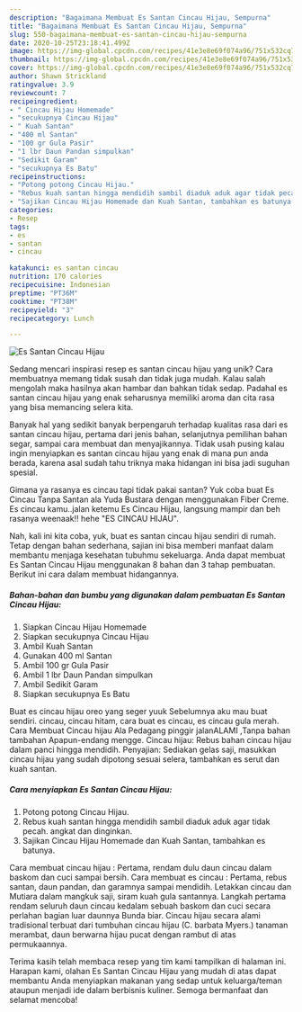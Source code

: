 ```yaml
---
description: "Bagaimana Membuat Es Santan Cincau Hijau, Sempurna"
title: "Bagaimana Membuat Es Santan Cincau Hijau, Sempurna"
slug: 550-bagaimana-membuat-es-santan-cincau-hijau-sempurna
date: 2020-10-25T23:18:41.499Z
image: https://img-global.cpcdn.com/recipes/41e3e8e69f074a96/751x532cq70/es-santan-cincau-hijau-foto-resep-utama.jpg
thumbnail: https://img-global.cpcdn.com/recipes/41e3e8e69f074a96/751x532cq70/es-santan-cincau-hijau-foto-resep-utama.jpg
cover: https://img-global.cpcdn.com/recipes/41e3e8e69f074a96/751x532cq70/es-santan-cincau-hijau-foto-resep-utama.jpg
author: Shawn Strickland
ratingvalue: 3.9
reviewcount: 7
recipeingredient:
- " Cincau Hijau Homemade"
- "secukupnya Cincau Hijau"
- " Kuah Santan"
- "400 ml Santan"
- "100 gr Gula Pasir"
- "1 lbr Daun Pandan simpulkan"
- "Sedikit Garam"
- "secukupnya Es Batu"
recipeinstructions:
- "Potong potong Cincau Hijau."
- "Rebus kuah santan hingga mendidih sambil diaduk aduk agar tidak pecah. angkat dan dinginkan."
- "Sajikan Cincau Hijau Homemade dan Kuah Santan, tambahkan es batunya."
categories:
- Resep
tags:
- es
- santan
- cincau

katakunci: es santan cincau 
nutrition: 170 calories
recipecuisine: Indonesian
preptime: "PT36M"
cooktime: "PT38M"
recipeyield: "3"
recipecategory: Lunch

---
```



![Es Santan Cincau Hijau](https://img-global.cpcdn.com/recipes/41e3e8e69f074a96/751x532cq70/es-santan-cincau-hijau-foto-resep-utama.jpg)

Sedang mencari inspirasi resep es santan cincau hijau yang unik? Cara membuatnya memang tidak susah dan tidak juga mudah. Kalau salah mengolah maka hasilnya akan hambar dan bahkan tidak sedap. Padahal es santan cincau hijau yang enak seharusnya memiliki aroma dan cita rasa yang bisa memancing selera kita.

Banyak hal yang sedikit banyak berpengaruh terhadap kualitas rasa dari es santan cincau hijau, pertama dari jenis bahan, selanjutnya pemilihan bahan segar, sampai cara membuat dan menyajikannya. Tidak usah pusing kalau ingin menyiapkan es santan cincau hijau yang enak di mana pun anda berada, karena asal sudah tahu triknya maka hidangan ini bisa jadi suguhan spesial.

Gimana ya rasanya es cincau tapi tidak pakai santan? Yuk coba buat Es Cincau Tanpa Santan ala Yuda Bustara dengan menggunakan Fiber Creme. Es cincau kamu..jalan ketemu Es Cincau Hijau, langsung mampir dan beh rasanya weenaak!! hehe &#34;ES CINCAU HIJAU&#34;.


Nah, kali ini kita coba, yuk, buat es santan cincau hijau sendiri di rumah. Tetap dengan bahan sederhana, sajian ini bisa memberi manfaat dalam membantu menjaga kesehatan tubuhmu sekeluarga. Anda dapat membuat Es Santan Cincau Hijau menggunakan 8 bahan dan 3 tahap pembuatan. Berikut ini cara dalam membuat hidangannya.

<!--inarticleads1-->

##### Bahan-bahan dan bumbu yang digunakan dalam pembuatan Es Santan Cincau Hijau:

1. Siapkan  Cincau Hijau Homemade
1. Siapkan secukupnya Cincau Hijau
1. Ambil  Kuah Santan
1. Gunakan 400 ml Santan
1. Ambil 100 gr Gula Pasir
1. Ambil 1 lbr Daun Pandan simpulkan
1. Ambil Sedikit Garam
1. Siapkan secukupnya Es Batu


Buat es cincau hijau oreo yang seger yuuk Sebelumnya aku mau buat sendiri. cincau, cincau hitam, cara buat es cincau, es cincau gula merah. Cara Membuat Cincau hijau Ala Pedagang pinggir jalanALAMI ,Tanpa bahan tambahan Apapun-endang mengge. Cincau hijau: Rebus bahan cincau hijau dalam panci hingga mendidih. Penyajian: Sediakan gelas saji, masukkan cincau hijau yang sudah dipotong sesuai selera, tambahkan es serut dan kuah santan. 

<!--inarticleads2-->

##### Cara menyiapkan Es Santan Cincau Hijau:

1. Potong potong Cincau Hijau.
1. Rebus kuah santan hingga mendidih sambil diaduk aduk agar tidak pecah. angkat dan dinginkan.
1. Sajikan Cincau Hijau Homemade dan Kuah Santan, tambahkan es batunya.


Cara membuat cincau hijau : Pertama, rendam dulu daun cincau dalam baskom dan cuci sampai bersih. Cara membuat es cincau : Pertama, rebus santan, daun pandan, dan garamnya sampai mendidih. Letakkan cincau dan Mutiara dalam mangkuk saji, siram kuah gula santannya. Langkah pertama rendam seluruh daun cincau kedalam sebuah baskom dan cuci secara perlahan bagian luar daunnya Bunda biar. Cincau hijau secara alami tradisional terbuat dari tumbuhan cincau hijau (C. barbata Myers.) tanaman merambat, daun berwarna hijau pucat dengan rambut di atas permukaannya. 

Terima kasih telah membaca resep yang tim kami tampilkan di halaman ini. Harapan kami, olahan Es Santan Cincau Hijau yang mudah di atas dapat membantu Anda menyiapkan makanan yang sedap untuk keluarga/teman ataupun menjadi ide dalam berbisnis kuliner. Semoga bermanfaat dan selamat mencoba!
